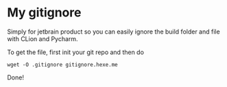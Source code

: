 # My gitignore

Simply for jetbrain product so you can easily ignore the build folder and file with CLion and Pycharm.

To get the file, first init your git repo and then do
```
wget -O .gitignore gitignore.hexe.me
```

Done!
